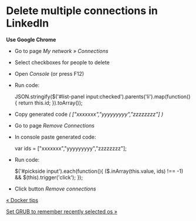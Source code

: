 # Delete multiple connections in LinkedIn

**Use Google Chrome**

*   Go to page _My network » Connections_
*   Select checkboxes for people to delete
*   Open _Console_ (or press F12)
*   Run code:

    JSON.stringify($('#list-panel input:checked').parents('li').map(function(){ return this.id; }).toArray());

*   Copy generated code _( \["xxxxxxx","yyyyyyyyy","zzzzzzzz"\] )_
*   Go to page _Remove Connections_
*   In console paste generated code:

    var ids = ["xxxxxxx","yyyyyyyyy","zzzzzzzz"];

*   Run code:

    $('#pickside input').each(function(){ ($.inArray(this.value, ids) !== -1) && $(this).trigger('click'); });

*   Click button _Remove connections_



[« Docker tips](docker-tips.html)

[Set GRUB to remember recently selected os »](set-grub-to-remember-recently-selected-os.html)


